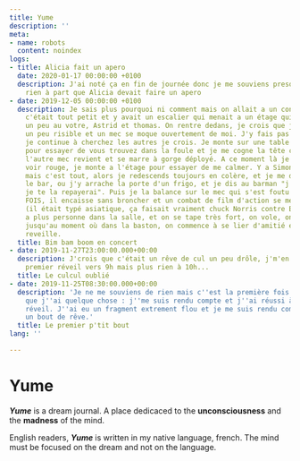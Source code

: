 ```yaml
---
title: Yume
description: ''
meta:
- name: robots
  content: noindex
logs:
- title: Alicia fait un apero
  date: 2020-01-17 00:00:00 +0100
  description: J'ai noté ça en fin de journée donc je me souviens presque plus de
    rien à part que Alicia devait faire un apero
- date: 2019-12-05 00:00:00 +0100
  description: Je sais plus pourquoi ni comment mais on allait a un concert avec simon,
    c'était tout petit et y avait un escalier qui menait a un étage qui ressemblait
    un peu au votre, Astrid et thomas. On rentre dedans, je crois que je fais un truc
    un peu risible et un mec se moque ouvertement de moi. J'y fais pas attention et
    je continue à cherchez les autres je crois. Je monte sur une table qui était la
    pour essayer de vous trouvez dans la foule et je me cogne la tête contre un truc,
    l'autre mec revient et se marre à gorge déployé. A ce moment là je commence a
    voir rouge, je monte a l'étage pour essayer de me calmer. Y a Simon aux toilettes
    mais c'est tout, alors je redescends toujours en colère, et je me dirige vers
    le bar, ou j'y arrache la porte d'un frigo, et je dis au barman "j'suis désolé,
    je te la repayerai". Puis je la balance sur le mec qui s'est foutu de moi, DEUX
    FOIS, il encaisse sans broncher et un combat de film d'action se met en place
    (il était typé asiatique, ça faisait vraiment chuck Norris contre Bruce Lee) y
    a plus personne dans la salle, et on se tape très fort, on vole, on saigne, etc
    jusqu'au moment où dans la baston, on commence à se lier d'amitié et boom je me
    reveille.
  title: Bim bam boom en concert
- date: 2019-11-27T23:00:00.000+00:00
  description: J'crois que c'était un rêve de cul un peu drôle, j'm'en souvenais au
    premier réveil vers 9h mais plus rien à 10h...
  title: Le culcul oublié
- date: 2019-11-25T08:30:00.000+00:00
  description: 'Je ne me souviens de rien mais c''est la première fois depuis longtemps
    que j''ai quelque chose : j''me suis rendu compte et j''ai réussi à y penser au
    réveil. J''ai eu un fragment extrement flou et je me suis rendu compte que c''était
    un bout de rêve.'
  title: Le premier p'tit bout
lang: ''

---
```

# Yume

**_Yume_** is a dream journal. A place dedicaced to the **unconsciousness** and the **madness** of the mind.

English readers, **_Yume_** is written in my native language, french. The mind must be focused on the dream and not on the language.